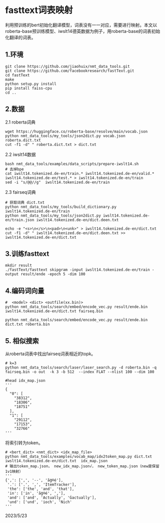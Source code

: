 # fasttext词表映射

利用预训练的bert初始化翻译模型，词表没有一一对应，需要进行映射。本文以roberta-base预训练模型、iwslt14德英数据为例子，用roberta-base的词表初始化翻译的词表。

## 1.环境

```shell
git clone https://github.com/jiaohuix/nmt_data_tools.git
git clone https://github.com/facebookresearch/fastText.git
cd fastText
make
python setup.py install
pip install faiss-cpu
cd ..
```

## 2.数据

2.1 roberta词典

```shell
wget https://huggingface.co/roberta-base/resolve/main/vocab.json
python nmt_data_tools/my_tools/json2dict.py vocab.json roberta.dict.txt
cut -f1 -d" " roberta.dict.txt > dict.txt
```

2.2 iwslt14数据

```shell
bash nmt_data_tools/examples/data_scripts/prepare-iwslt14.sh
# 去掉bpe
cat iwslt14.tokenized.de-en/train.* iwslt14.tokenized.de-en/valid.* iwslt14.tokenized.de-en/test.* > iwslt14.tokenized.de-en/train 
sed -i "s/@@//g"  iwslt14.tokenized.de-en/train

```

2.3 fairseq词典

```shell
# 获取词典 dict.txt
python nmt_data_tools/my_tools/build_dictionary.py iwslt14.tokenized.de-en/train
python nmt_data_tools/my_tools/json2dict.py iwslt14.tokenized.de-en/train.json iwslt14.tokenized.de-en/dict.deen.txt

echo -e "<s>\n</s>\n<pad>\n<unk>" > iwslt14.tokenized.de-en/dict.txt
cut -f1 -d" " iwslt14.tokenized.de-en/dict.deen.txt >> iwslt14.tokenized.de-en/dict.txt
```



## 3.训练fasttext

```shell
mkdir result
./fastText/fasttext skipgram -input iwslt14.tokenized.de-en/train -output result/ende -epoch 5 -dim 100
```



## 4.编码词向量

```shell
#  <model> <dict> <outfile(xx.bin)>
python nmt_data_tools/search/embed/encode_vec.py result/ende.bin iwslt14.tokenized.de-en/dict.txt fairseq.bin

python nmt_data_tools/search/embed/encode_vec.py result/ende.bin dict.txt roberta.bin
```



## 5. 相似搜索

从roberta词表中找出fairseq词表相近的topk。

```shell
# k=3
python nmt_data_tools/search/laser/laser_search.py -d roberta.bin -q fairseq.bin -o out  -k 3 -b 512  --index FLAT --nlist 100 --dim 100

#head idx_map.json
'''
{
  "0": [
    "38312",
    "18306",
    "18751"
  ],
  "1": [
    "29112",
    "17153",
    "32766"
'''
```

将索引转为token。

```shell
# <bert_dict> <nmt_dict> <idx_map_file>
python nmt_data_tools/examples/vocab_map/idx2token_map.py dict.txt  iwslt14.tokenized.de-en/dict.txt  idx_map.json
# 输出token_map.json， new_idx_map.json√， new_token_map.json（new是保留1v1映射）
'''
{',': [',', '--', 'ãģ®é'],
 '.': ['.', ',', 'ItemTracker'],
 'the': ['the', 'and', 'that'],
 'in': ['in', 'ãģ®é', ','],
 'and': ['and', 'Actually', 'Ġactually'],
 'und': ['und', 'ioch', 'Nich'
'''
```



2023/5/23



